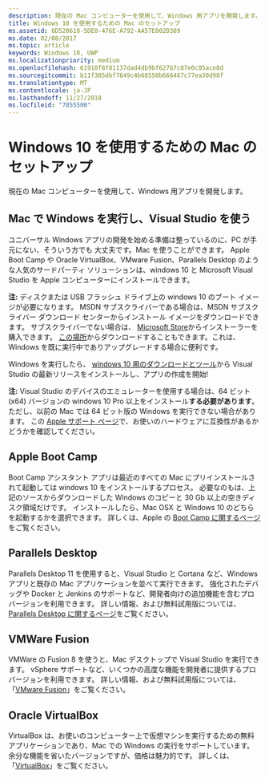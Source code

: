 ```yaml
---
description: 現在の Mac コンピューターを使用して、Windows 用アプリを開発します。
title: Windows 10 を使用するための Mac のセットアップ
ms.assetid: 6D520610-5DE0-476E-A792-AA57E002D309
ms.date: 02/08/2017
ms.topic: article
keywords: Windows 10, UWP
ms.localizationpriority: medium
ms.openlocfilehash: 61918f8f81137dad4db9bf627b7c87e0c05ace8d
ms.sourcegitcommit: b11f305dbf7649c4b68550b666487c77ea30d98f
ms.translationtype: MT
ms.contentlocale: ja-JP
ms.lasthandoff: 11/27/2018
ms.locfileid: "7855500"
---
```

# <a name="setting-up-your-mac-with-windows-10"></a>Windows 10 を使用するための Mac のセットアップ


現在の Mac コンピューターを使用して、Windows 用アプリを開発します。

## <a name="run-windows-on-your-mac-and-use-visual-studio"></a>Mac で Windows を実行し、Visual Studio を使う

ユニバーサル Windows アプリの開発を始める準備は整っているのに、PC が手元にない、そういう方でも 大丈夫です。Mac を使うことができます。 Apple Boot Camp や Oracle VirtualBox、VMware Fusion、Parallels Desktop のような人気のサードパーティ ソリューションは、windows 10 と Microsoft Visual Studio を Apple コンピューターにインストールできます。

**注:** ディスクまたは USB フラッシュ ドライブ上の windows 10 のブート イメージが必要になります。 MSDN サブスクライバーである場合は、MSDN サブスクライバー ダウンロード センターからインストール イメージをダウンロードできます。 サブスクライバーでない場合は、 [Microsoft Store](http://apps.microsoft.com/windows/app)からインストーラーを購入できます。 [この場所](http://go.microsoft.com/fwlink/?LinkId=623906)からダウンロードすることもできます。これは、Windows を既に実行中でありアップグレードする場合に便利です。

Windows を実行したら、 [windows 10 用のダウンロードとツール](https://developer.microsoft.com/en-us/windows/downloads)から Visual Studio の最新リリースをインストールし、アプリの作成を開始!

**注:** Visual Studio のデバイスのエミュレーターを使用する場合は、64 ビット (x64) バージョンの windows 10 Pro 以上をインストール**する必要があります**。 ただし、以前の Mac では 64 ビット版の Windows を実行できない場合があります。 この [Apple サポート ページ](http://go.microsoft.com/fwlink/p/?LinkID=397959)で、お使いのハードウェアに互換性があるかどうかを確認してください。

## <a name="apple-boot-camp"></a>Apple Boot Camp

Boot Camp アシスタント アプリは最近のすべての Mac にプリインストールされて起動しては windows 10 をインストールするプロセス。 必要なのもは、上記のソースからダウンロードした Windows のコピーと 30 Gb 以上の空きディスク領域だけです。 インストールしたら、Mac OSX と Windows 10 のどちらを起動するかを選択できます。 詳しくは、Apple の [Boot Camp に関するページ](http://go.microsoft.com/fwlink/?LinkId=623912)をご覧ください。

## <a name="parallels-desktop"></a>Parallels Desktop

Parallels Desktop 11 を使用すると、Visual Studio と Cortana など、Windows アプリと既存の Mac アプリケーションを並べて実行できます。 強化されたデバッグや Docker と Jenkins のサポートなど、開発者向けの追加機能を含むプロ バージョンを利用できます。 詳しい情報、および無料試用版については、[Parallels Desktop に関するページ](http://go.microsoft.com/fwlink/p/?LinkId=281827)をご覧ください。

## <a name="vmware-fusion"></a>VMWare Fusion

VMWare の Fusion 8 を使うと、Mac デスクトップで Visual Studio を実行できます。 vSphere サポートなど、いくつかの高度な機能を開発者に提供するプロ バージョンを利用できます。 詳しい情報、および無料試用版については、「[VMware Fusion](http://go.microsoft.com/fwlink/p/?LinkId=281826)」をご覧ください。

## <a name="oracle-virtualbox"></a>Oracle VirtualBox

VirtualBox は、お使いのコンピューター上で仮想マシンを実行するための無料アプリケーションであり、Mac での Windows の実行をサポートしています。 余分な機能を省いたバージョンですが、価格は魅力的です。 詳しくは、「[VirtualBox](http://go.microsoft.com/fwlink/p/?LinkId=280599)」をご覧ください。

